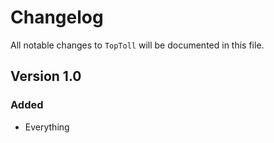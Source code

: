 # Changelog

All notable changes to `TopToll` will be documented in this file.

## Version 1.0

### Added
- Everything
